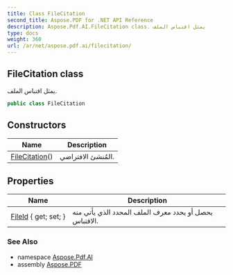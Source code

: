 ```yaml
---
title: Class FileCitation
second_title: Aspose.PDF for .NET API Reference
description: Aspose.Pdf.AI.FileCitation class. يمثل اقتباس الملف
type: docs
weight: 360
url: /ar/net/aspose.pdf.ai/filecitation/
---
```

## FileCitation class

يمثل اقتباس الملف.

```csharp
public class FileCitation
```

## Constructors

| Name | Description |
| --- | --- |
| [FileCitation](filecitation/)() | المُنشئ الافتراضي. |

## Properties

| Name | Description |
| --- | --- |
| [FileId](../../aspose.pdf.ai/filecitation/fileid/) { get; set; } | يحصل أو يحدد معرف الملف المحدد الذي يأتي منه الاقتباس. |

### See Also

* namespace [Aspose.Pdf.AI](../../aspose.pdf.ai/)
* assembly [Aspose.PDF](../../)